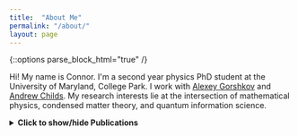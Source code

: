 ```yaml
---
title:  "About Me"
permalink: "/about/"
layout: page
---
```

{::options parse_block_html="true" /}

Hi! My name is Connor. I'm a second year physics PhD student at the University of Maryland, College Park. I work with [Alexey Gorshkov][gorshkov] and [Andrew Childs][achilds]. My research interests lie at the intersection of mathematical physics, condensed matter theory, and quantum information science.


<script type="text/javascript">
	var arxiv_authorid = "0000-0001-9727-6967";
	var arxiv_format = "arxiv";
</script>
<script type="text/javascript" src="https://arxiv.org/js/myarticles.js"></script>

<details>
<summary><b>Click to show/hide Publications</b></summary>

**See my [Google Scholar][google-scholar], [arXiv][arxiv]**

<div id="arxivfeed"></div>

</details>

[google-scholar]: https://scholar.google.com/citations?user=Mratg9YAAAAJ&hl=en
[arxiv]: https://arxiv.org/search/quant-ph?searchtype=author&query=Mooney,+T+C
[gorshkov]: https://jqi.umd.edu/people/alexey-gorshkov
[achilds]: https://www.cs.umd.edu/~amchilds/
